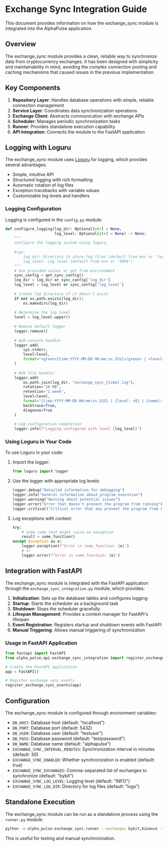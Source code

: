 # Exchange Sync Integration Guide

This document provides information on how the exchange_sync module is integrated into the AlphaPulse application.

## Overview

The exchange_sync module provides a clean, reliable way to synchronize data from cryptocurrency exchanges. It has been designed with simplicity and maintainability in mind, avoiding the complex connection pooling and caching mechanisms that caused issues in the previous implementation.

## Key Components

1. **Repository Layer**: Handles database operations with simple, reliable connection management
2. **Service Layer**: Coordinates data synchronization operations
3. **Exchange Client**: Abstracts communication with exchange APIs
4. **Scheduler**: Manages periodic synchronization tasks
5. **Runner**: Provides standalone execution capability
6. **API Integration**: Connects the module to the FastAPI application

## Logging with Loguru

The exchange_sync module uses [Loguru](https://github.com/Delgan/loguru) for logging, which provides several advantages:

- Simple, intuitive API
- Structured logging with rich formatting
- Automatic rotation of log files
- Exception tracebacks with variable values
- Customizable log levels and handlers

### Logging Configuration

Logging is configured in the `config.py` module:

```python
def configure_logging(log_dir: Optional[str] = None, 
                      log_level: Optional[str] = None) -> None:
    """
    Configure the logging system using loguru.
    
    Args:
        log_dir: Directory to store log files (default from env or 'logs')
        log_level: Log level (default from env or 'INFO')
    """
    # Use provided values or get from environment
    sync_config = get_sync_config()
    log_dir = log_dir or sync_config['log_dir']
    log_level = log_level or sync_config['log_level']
    
    # Create log directory if it doesn't exist
    if not os.path.exists(log_dir):
        os.makedirs(log_dir)
    
    # Determine the log level
    level = log_level.upper()
    
    # Remove default logger
    logger.remove()
    
    # Add console handler
    logger.add(
        sys.stderr,
        level=level,
        format="<green>{time:YYYY-MM-DD HH:mm:ss.SSS}</green> | <level>{level: <8}</level> | <cyan>{name}</cyan>:<cyan>{function}</cyan>:<cyan>{line}</cyan> - <level>{message}</level>"
    )
    
    # Add file handler
    logger.add(
        os.path.join(log_dir, "exchange_sync_{time}.log"),
        rotation="10 MB",
        retention="1 week",
        level=level,
        format="{time:YYYY-MM-DD HH:mm:ss.SSS} | {level: <8} | {name}:{function}:{line} - {message}",
        backtrace=True,
        diagnose=True
    )
    
    # Log configuration completion
    logger.info(f"Logging configured with level {log_level}")
```

### Using Loguru in Your Code

To use Loguru in your code:

1. Import the logger:
   ```python
   from loguru import logger
   ```

2. Use the logger with appropriate log levels:
   ```python
   logger.debug("Detailed information for debugging")
   logger.info("General information about program execution")
   logger.warning("Warning about potential issues")
   logger.error("Error that doesn't prevent the program from running")
   logger.critical("Critical error that may prevent the program from running")
   ```

3. Log exceptions with context:
   ```python
   try:
       # Some code that might raise an exception
       result = some_function()
   except Exception as e:
       logger.exception(f"Error in some_function: {e}")
       # or
       logger.error(f"Error in some_function: {e}")
   ```

## Integration with FastAPI

The exchange_sync module is integrated with the FastAPI application through the `exchange_sync_integration.py` module, which provides:

1. **Initialization**: Sets up the database tables and configures logging
2. **Startup**: Starts the scheduler as a background task
3. **Shutdown**: Stops the scheduler gracefully
4. **Lifespan Management**: Provides a context manager for FastAPI's lifespan
5. **Event Registration**: Registers startup and shutdown events with FastAPI
6. **Manual Triggering**: Allows manual triggering of synchronization

### Usage in FastAPI Application

```python
from fastapi import FastAPI
from alpha_pulse.api.exchange_sync_integration import register_exchange_sync_events

# Create the FastAPI application
app = FastAPI()

# Register exchange sync events
register_exchange_sync_events(app)
```

## Configuration

The exchange_sync module is configured through environment variables:

- `DB_HOST`: Database host (default: "localhost")
- `DB_PORT`: Database port (default: 5432)
- `DB_USER`: Database user (default: "testuser")
- `DB_PASS`: Database password (default: "testpassword")
- `DB_NAME`: Database name (default: "alphapulse")
- `EXCHANGE_SYNC_INTERVAL_MINUTES`: Synchronization interval in minutes (default: 30)
- `EXCHANGE_SYNC_ENABLED`: Whether synchronization is enabled (default: true)
- `EXCHANGE_SYNC_EXCHANGES`: Comma-separated list of exchanges to synchronize (default: "bybit")
- `EXCHANGE_SYNC_LOG_LEVEL`: Logging level (default: "INFO")
- `EXCHANGE_SYNC_LOG_DIR`: Directory for log files (default: "logs")

## Standalone Execution

The exchange_sync module can be run as a standalone process using the `runner.py` module:

```bash
python -m alpha_pulse.exchange_sync.runner --exchanges bybit,binance --log-level DEBUG
```

This is useful for testing and manual synchronization.